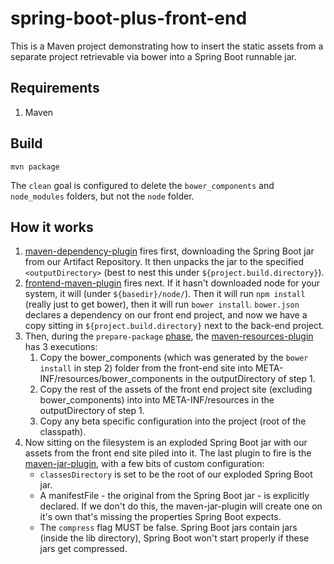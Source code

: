 # spring-boot-plus-front-end

This is a Maven project demonstrating how to insert the static assets from a separate project retrievable via bower into a Spring Boot runnable jar.
 
## Requirements

1. Maven

## Build

```
mvn package
```

The `clean` goal is configured to delete the `bower_components` and `node_modules` folders, but not the `node` folder.

## How it works

1. [maven-dependency-plugin](https://maven.apache.org/plugins/maven-dependency-plugin/) fires first, downloading the Spring Boot jar from our Artifact Repository. It then unpacks the jar to the specified `<outputDirectory>` (best to nest this under `${project.build.directory}`).
2. [frontend-maven-plugin](https://github.com/eirslett/frontend-maven-plugin) fires next. If it hasn't downloaded node for your system, it will (under `${basedir}/node/`). Then it will run `npm install` (really just to get bower), then it will run `bower install`. `bower.json` declares a dependency on our front end project, and now we have a copy sitting in `${project.build.directory}` next to the back-end project.
3. Then, during the `prepare-package` [phase](https://maven.apache.org/guides/introduction/introduction-to-the-lifecycle.html), the [maven-resources-plugin](https://maven.apache.org/plugins/maven-resources-plugin/) has 3 executions:
	1. Copy the bower_components (which was generated by the `bower install` in step 2) folder from the front-end site into META-INF/resources/bower_components in the outputDirectory of step 1.
	2. Copy the rest of the assets of the front end project site (excluding bower_components) into into META-INF/resources in the outputDirectory of step 1.
	3. Copy any beta specific configuration into the project (root of the classpath).
4. Now sitting on the filesystem is an exploded Spring Boot jar with our assets from the front end site piled into it. The last plugin to fire is the [maven-jar-plugin](https://maven.apache.org/plugins/maven-jar-plugin/), with a few bits of custom configuration:
	* `classesDirectory` is set to be the root of our exploded Spring Boot jar.
	* A manifestFile - the original from the Spring Boot jar - is explicitly declared. If we don't do this, the maven-jar-plugin will create one on it's own that's missing the properties Spring Boot expects.
	* The `compress` flag MUST be false. Spring Boot jars contain jars (inside the lib directory), Spring Boot won't start properly if these jars get compressed.
